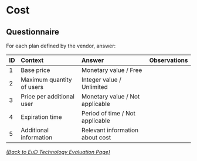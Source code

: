 # Cost

## Questionnaire

For each plan defined by the vendor, answer:

| ID | Context | Answer | Observations |
|:---|:----------------------------------------------------|:------------------|:------------------|
| 1 | Base price | Monetary value / Free |  |
| 2 | Maximum quantity of users | Integer value / Unlimited  |  |
| 3 | Price per additional user | Monetary value / Not applicable |  |
| 4 | Expiration time | Period of time / Not applicable |  |
| 5 | Additional information | Relevant information about cost |  |


_[(Back to EuD Technology Evaluation Page)](../eud_technology_evaluation)_
